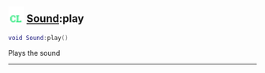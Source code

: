 ## <img src="../../.gitbook/assets/client.png" width="32" height="32" /> [Sound](../sound/README.md):play

```lua
void Sound:play()
```

Plays the sound<br>


--------